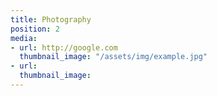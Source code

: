 ```yaml
---
title: Photography
position: 2
media:
- url: http://google.com
  thumbnail_image: "/assets/img/example.jpg"
- url: 
  thumbnail_image: 
---
```


